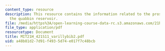 ```yaml
---
content_type: resource
description: This resource contains the information related to the pros and cons of
  the quabbin reservoir.
file: /media/https%3A/open-learning-course-data-rc.s3.amazonaws.com/21h-421-introduction-to-environmental-history-spring-2011/a48b81d27d91f4935d74e017f7c48bcb_MIT21H_421S11_varillybib2.pdf
file_type: application/pdf
resourcetype: Document
title: MIT21H_421S11_varillybib2.pdf
uid: a48b81d2-7d91-f493-5d74-e017f7c48bcb
---
```

